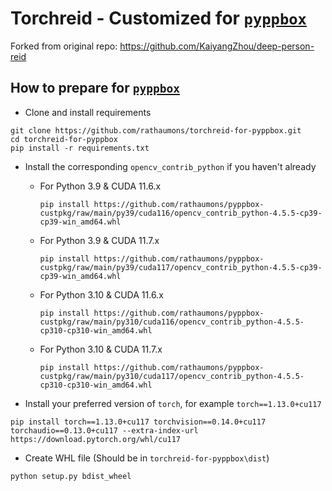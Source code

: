 # Torchreid - Customized for [`pyppbox`](https://github.com/rathaumons/pyppbox)

Forked from original repo: https://github.com/KaiyangZhou/deep-person-reid

## How to prepare for [`pyppbox`](https://github.com/rathaumons/pyppbox)

* Clone and install requirements
```
git clone https://github.com/rathaumons/torchreid-for-pyppbox.git
cd torchreid-for-pyppbox
pip install -r requirements.txt
```

* Install the corresponding `opencv_contrib_python` if you haven't already 
  - For Python 3.9 & CUDA 11.6.x
    ```
    pip install https://github.com/rathaumons/pyppbox-custpkg/raw/main/py39/cuda116/opencv_contrib_python-4.5.5-cp39-cp39-win_amd64.whl
    ```
  - For Python 3.9 & CUDA 11.7.x
    ```
    pip install https://github.com/rathaumons/pyppbox-custpkg/raw/main/py39/cuda117/opencv_contrib_python-4.5.5-cp39-cp39-win_amd64.whl
    ```
  - For Python 3.10  & CUDA 11.6.x
    ```
    pip install https://github.com/rathaumons/pyppbox-custpkg/raw/main/py310/cuda116/opencv_contrib_python-4.5.5-cp310-cp310-win_amd64.whl
    ```
  - For Python 3.10  & CUDA 11.7.x
    ```
    pip install https://github.com/rathaumons/pyppbox-custpkg/raw/main/py310/cuda117/opencv_contrib_python-4.5.5-cp310-cp310-win_amd64.whl
    ```

* Install your preferred version of `torch`, for example `torch==1.13.0+cu117`
```
pip install torch==1.13.0+cu117 torchvision==0.14.0+cu117 torchaudio==0.13.0+cu117 --extra-index-url https://download.pytorch.org/whl/cu117
```

* Create WHL file (Should be in `torchreid-for-pyppbox\dist`)
```
python setup.py bdist_wheel
```
